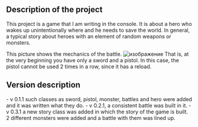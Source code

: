 <h2>Description of the project</h2>
This project is a game that I am writing in the console. It is about a hero who wakes up unintentionally where and he needs to save the world. In general, a typical story about heroes with an element of random weapons or monsters.

This picture shows the mechanics of the battle. 
![изображение](https://user-images.githubusercontent.com/90257039/140470479-174baddd-abce-49ad-9276-94027b409543.png)
That is, at the very beginning you have only a sword and a pistol. In this case, the pistol cannot be used 2 times in a row, since it has a reload. 


<h2>Version description </h2>
- v 0.1.1 such classes as sword, pistol, monster, battles and hero were added and it was written what they do.
- v 0.2.1, a consistent battle was built in it.
- v 0.3.1 a new story class was added in which the story of the game is built. 2 different monsters were added and a battle with them was lined up. 
